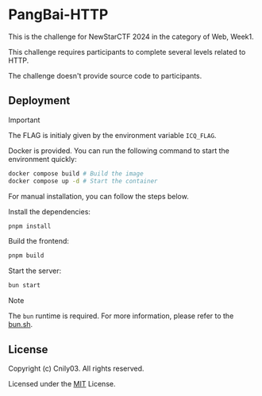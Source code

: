 # PangBai-HTTP

This is the challenge for NewStarCTF 2024 in the category of Web, Week1.

This challenge requires participants to complete several levels related to HTTP.

The challenge doesn't provide source code to participants.

## Deployment

> [!IMPORTANT]
> The FLAG is initialy given by the environment variable `ICQ_FLAG`.

Docker is provided. You can run the following command to start the environment quickly:

```bash
docker compose build # Build the image
docker compose up -d # Start the container
```

For manual installation, you can follow the steps below.

Install the dependencies:

```bash
pnpm install
```

Build the frontend:

```bash
pnpm build
```

Start the server:

```bash
bun start
```

> [!NOTE]
> The `bun` runtime is required. For more information, please refer to the [bun.sh](https://bun.sh).

## License

Copyright (c) Cnily03. All rights reserved.

Licensed under the [MIT](LICENSE) License.
